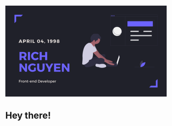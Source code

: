 
[![Header](https://github.com/minhgiau998/minhgiau998/blob/master/minhgiau998-banner.png?raw=true "Header")](https://giauminh.netlify.app)

# Hey there! 

<!--stackedit_data:
eyJoaXN0b3J5IjpbMTA1MDE3Mjc4MywtMTY5NDY5Mjc5MSwtNj
g0Mjk2NTg3XX0=
-->